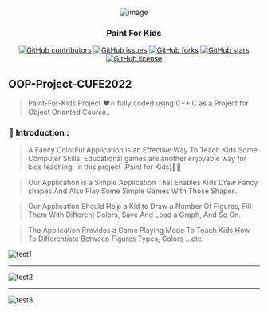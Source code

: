 <div align="center">
 
 ![image](https://user-images.githubusercontent.com/40190772/80926367-25160680-8d97-11ea-8682-396563b5ec92.png)

</div>

<h3 align="center">Paint For Kids</h3>

<div align="center">

[![GitHub contributors](https://img.shields.io/github/contributors/AbdallahHemdan/Paint-For-Kids)](https://github.com/AbdallahHemdan/Paint-For-Kids/contributors)
[![GitHub issues](https://img.shields.io/github/issues/AbdallahHemdan/Paint-For-Kids)](https://github.com/AbdallahHemdan/Paint-For-Kids/issues)
[![GitHub forks](https://img.shields.io/github/forks/AbdallahHemdan/Paint-For-Kids)](https://github.com/AbdallahHemdan/Paint-For-Kids/network)
[![GitHub stars](https://img.shields.io/github/stars/AbdallahHemdan/Paint-For-Kids)](https://github.com/AbdallahHemdan/Paint-For-Kids/stargazers)
[![GitHub license](https://img.shields.io/github/license/AbdallahHemdan/Paint-For-Kids)](https://github.com/AbdallahHemdan/Paint-For-Kids/blob/master/LICENSE)

</div>

## OOP-Project-CUFE2022
> Paint-For-Kids Project :heart::fire: fully coded using C++,C as a Project for Object Oriented Course.. 


### 🚀 Introduction : 

> A Fancy ColorFul Application Is an Effective Way To Teach Kids Some Computer Skills.
Educational games are another enjoyable way for kids teaching.
In this project (Paint for Kids)👦🔥

> Our Application is a Simple Application That Enables Kids Draw Fancy shapes And Also Play Some
Simple Games With Those Shapes.

> Our Application Should Help a Kid to Draw a Number Of Figures, Fill
Them With Different Colors, Save And Load a Graph, And So On.

> The Application Provides a Game Playing Mode To Teach Kids 
How To Differentiate Between Figures Types, Colors …etc.

![test1](https://user-images.githubusercontent.com/40190772/51830239-1325f800-22f8-11e9-9b02-7e1177642eb6.png)

<hr />

![test2](https://user-images.githubusercontent.com/40190772/51830240-1325f800-22f8-11e9-8171-404b8dee9f93.png)

<hr />

![test3](https://user-images.githubusercontent.com/40190772/51830249-1ae59c80-22f8-11e9-8228-3475d079b175.png)
